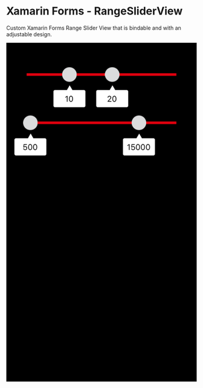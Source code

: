 # Xamarin Forms - RangeSliderView
Custom Xamarin Forms Range Slider View that is bindable and with an adjustable design.

![alt tag](https://raw.githubusercontent.com/Manne990/RangeSliderView/master/Screen.png)
